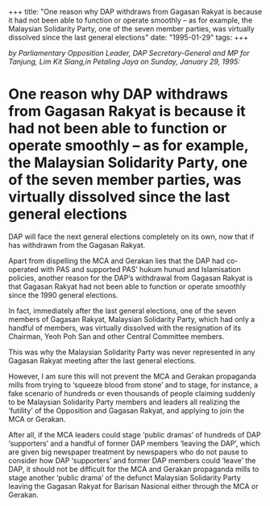 +++ 
title: "One reason why DAP withdraws from Gagasan Rakyat is because it had not been able to function or operate smoothly – as for example, the Malaysian Solidarity Party, one of the seven member parties, was virtually dissolved since the last general elections"
date: "1995-01-29"
tags:
+++

_by Parliamentary Opposition Leader, DAP Secretary-General and MP for Tanjung, Lim Kit Siang,in Petaling Jaya on Sunday, January 29, 1995:_

# One reason why DAP withdraws from Gagasan Rakyat is because it had not been able to function or operate smoothly – as for example, the Malaysian Solidarity Party, one of the seven member parties, was virtually dissolved since the last general elections

DAP will face the next general elections completely on its own, now that if has withdrawn from the Gagasan Rakyat.</u>

Apart from dispelling the MCA and Gerakan lies that the DAP had co-operated with PAS and supported PAS’ hukum hunud and Islamisation policies, another reason for the DAP’s withdrawal from Gagasan Rakyat is that Gagasan Rakyat had not been able to function or operate smoothly since the 1990 general elections.

In fact, immediately after the last general elections, one of the seven members of Gagasan Rakyat, Malaysian Solidarity Party, which had only a handful of members, was virtually dissolved with the resignation of its Chairman, Yeoh Poh San and other Central Committee members.

This was why the Malaysian Solidarity Party was never represented in any Gagasan Rakyat meeting after the last general elections.

However, I am sure this will not prevent the MCA and Gerakan propaganda mills from trying to ‘squeeze blood from stone’ and to stage, for instance, a fake scenario of hundreds or even thousands of people claiming suddenly to be Malaysian Solidarity Party members and leaders all realizing the ‘futility’ of the Opposition and Gagasan Rakyat, and applying to join the MCA or Gerakan.

After all, if the MCA leaders could stage ‘public dramas’ of hundreds of DAP ‘supporters’ and a handful of former DAP members ‘leaving the DAP’, which are given big newspaper treatment by newspapers who do not pause to consider how DAP ‘supporters’ and former DAP members could ‘leave’ the DAP, it should not be difficult for the MCA and Gerakan propaganda mills to stage another ‘public drama’ of the defunct Malaysian Solidarity Party leaving the Gagasan Rakyat for Barisan Nasional either through the MCA or Gerakan.
 

